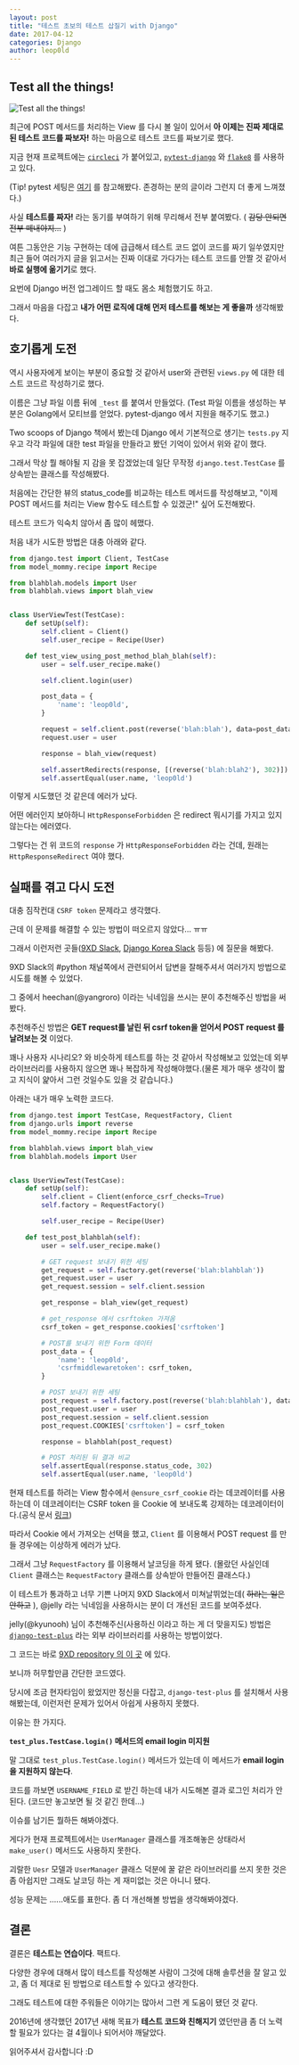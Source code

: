 ```yaml
---
layout: post
title: "테스트 초보의 테스트 삽질기 with Django"
date: 2017-04-12
categories: Django
author: leop0ld
---
```


Test all the things!
---

![Test all the things!](/assets/img/testallthethings.png)

최근에 POST 메서드를 처리하는 View 를 다시 볼 일이 있어서 **아 이제는 진짜 제대로 된 테스트 코드를 짜보자!** 하는 마음으로 테스트 코드를 짜보기로 했다.

지금 현재 프로젝트에는 [`circleci`](circleci.com) 가 붙어있고, [`pytest-django`](https://pytest-django.readthedocs.io/en/latest/) 와 [`flake8`](http://flake8.pycqa.org/en/latest/) 를 사용하고 있다.

(Tip! pytest 세팅은 [여기](https://gist.github.com/perhapsspy/fc5521376df87036be2d034d1beaf69b) 를 참고해봤다. 존경하는 분의 글이라 그런지 더 좋게 느껴졌다.)

사실 **테스트를 짜자!** 라는 동기를 부여하기 위해 무리해서 전부 붙여봤다. ( ~~감당 안되면 전부 떼내야지...~~ )

여튼 그동안은 기능 구현하는 데에 급급해서 테스트 코드 없이 코드를 짜기 일쑤였지만 최근 들어 여러가지 글을 읽고서는 진짜 이대로 가다가는 테스트 코드를 안짤 것 같아서 **바로 실행에 옮기기**로 했다.

요번에 Django 버전 업그레이드 할 때도 몸소 체험했기도 하고.

그래서 마음을 다잡고 **내가 어떤 로직에 대해 먼저 테스트를 해보는 게 좋을까** 생각해봤다.

호기롭게 도전
---

역시 사용자에게 보이는 부분이 중요할 것 같아서 user와 관련된 `views.py` 에 대한 테스트 코드르 작성하기로 했다.

이름은 그냥 파일 이름 뒤에 `_test` 를 붙여서 만들었다. (Test 파일 이름을 생성하는 부분은 Golang에서 모티브를 얻었다. pytest-django 에서 지원을 해주기도 했고.)

Two scoops of Django 책에서 봤는데 Django 에서 기본적으로 생기는 `tests.py` 지우고 각각 파일에 대한 test 파일을 만들라고 봤던 기억이 있어서 위와 같이 했다.

그래서 막상 뭘 해야될 지 감을 못 잡겠었는데 일단 무작정 `django.test.TestCase` 를 상속받는 클래스를 작성해봤다.

처음에는 간단한 뷰의 status_code를 비교하는 테스트 메서드를 작성해보고, "이제 POST 메서드를 처리는 View 함수도 테스트할 수 있겠군!" 싶어 도전해봤다.

테스트 코드가 익숙치 않아서 좀 많이 헤맸다.

처음 내가 시도한 방법은 대충 아래와 같다.

```python
from django.test import Client, TestCase
from model_mommy.recipe import Recipe

from blahblah.models import User
from blahblah.views import blah_view


class UserViewTest(TestCase):
    def setUp(self):
        self.client = Client()
        self.user_recipe = Recipe(User)

    def test_view_using_post_method_blah_blah(self):
        user = self.user_recipe.make()

        self.client.login(user)

        post_data = {
            'name': 'leop0ld',
        }

        request = self.client.post(reverse('blah:blah'), data=post_data, follow=True)
        request.user = user

        response = blah_view(request)

        self.assertRedirects(response, [(reverse('blah:blah2'), 302)])
        self.assertEqual(user.name, 'leop0ld')

```

이렇게 시도했던 것 같은데 에러가 났다.

어떤 에러인지 보아하니 `HttpResponseForbidden` 은 redirect 뭐시기를 가지고 있지 않는다는 에러였다.

그렇다는 건 위 코드의 `response` 가 `HttpResponseForbidden` 라는 건데, 원래는 `HttpResponseRedirect` 여야 했다.

실패를 겪고 다시 도전
---

대충 짐작컨대 `CSRF token` 문제라고 생각했다.

근데 이 문제를 해결할 수 있는 방법이 떠오르지 않았다... ㅠㅠ

그래서 이런저런 곳들([9XD Slack](https://festi.kr/zlack/team/T0ZAS4K7Z/29/), [Django Korea Slack](https://festi.kr/zlack/team/T0E4AM2AF/5/) 등등) 에 질문을 해봤다.

9XD Slack의 #python 채널쪽에서 관련되어서 답변을 잘해주셔서 여러가지 방법으로 시도를 해볼 수 있었다.

그 중에서 heechan(@yangroro) 이라는 닉네임을 쓰시는 분이 추천해주신 방법을 써봤다.

추천해주신 방법은 **GET request를 날린 뒤 csrf token을 얻어서 POST request 를 날려보는 것** 이었다.

꽤나 사용자 시나리오? 와 비슷하게 테스트를 하는 것 같아서 작성해보고 있었는데 외부 라이브러리를 사용하지 않으면 꽤나 복잡하게 작성해야했다.(물론 제가 매우 생각이 짧고 지식이 얉아서 그런 것일수도 있을 것 같습니다.)

아래는 내가 매우 노력한 코드다.

```python
from django.test import TestCase, RequestFactory, Client
from django.urls import reverse
from model_mommy.recipe import Recipe

from blahblah.views import blah_view
from blahblah.models import User


class UserViewTest(TestCase):
    def setUp(self):
        self.client = Client(enforce_csrf_checks=True)
        self.factory = RequestFactory()

        self.user_recipe = Recipe(User)

    def test_post_blahblah(self):
        user = self.user_recipe.make()

        # GET request 보내기 위한 세팅
        get_request = self.factory.get(reverse('blah:blahblah'))
        get_request.user = user
        get_request.session = self.client.session

        get_response = blah_view(get_request)

        # get_response 에서 csrftoken 가져옴
        csrf_token = get_response.cookies['csrftoken']

        # POST를 보내기 위한 Form 데이터
        post_data = {
            'name': 'leop0ld',
            'csrfmiddlewaretoken': csrf_token,
        }

        # POST 보내기 위한 세팅
        post_request = self.factory.post(reverse('blah:blahblah'), data=post_data)
        post_request.user = user
        post_request.session = self.client.session
        post_request.COOKIES['csrftoken'] = csrf_token

        response = blahblah(post_request)

        # POST 처리된 뒤 결과 비교
        self.assertEqual(response.status_code, 302)
        self.assertEqual(user.name, 'leop0ld')

```

현재 테스트를 하려는 View 함수에서 `@ensure_csrf_cookie` 라는 데코레이터를 사용하는데 이 데코레이터는 CSRF token 을 Cookie 에 보내도록 강제하는 데코레이터이다.(공식 문서 [링크](https://docs.djangoproject.com/en/1.10/ref/csrf/#django.views.decorators.csrf.ensure_csrf_cookie))

따라서 Cookie 에서 가져오는 선택을 했고, `Client` 를 이용해서 POST request 를 만들 경우에는 이상하게 에러가 났다.

그래서 그냥 `RequestFactory` 를 이용해서 날코딩을 하게 됐다. (몰랐던 사실인데 `Client` 클래스는 `RequestFactory` 클래스를 상속받아 만들어진 클래스다.)

이 테스트가 통과하고 너무 기쁜 나머지 9XD Slack에서 미쳐날뛰었는데( ~~하라는 일은 안하고~~ ), @jelly 라는 닉네임을 사용하시는 분이 더 개선된 코드를 보여주셨다.

jelly(@kyunooh) 님이 추천해주신(사용하신 이라고 하는 게 더 맞을지도) 방법은 [`django-test-plus`](https://github.com/revsys/django-test-plus) 라는 외부 라이브러리를 사용하는 방법이었다.

그 코드는 바로 [9XD repository 의 이 곳](https://github.com/9XD/9XD/blob/master/posts/tests.py) 에 있다.

보니까 허무할만큼 간단한 코드였다.

당시에 조금 현자타임이 왔었지만 정신을 다잡고, `django-test-plus` 를 설치해서 사용해봤는데, 이런저런 문제가 있어서 아쉽게 사용하지 못했다.

이유는 한 가지다.

**`test_plus.TestCase.login()` 메서드의 email login 미지원**

말 그대로 `test_plus.TestCase.login()` 메서드가 있는데 이 메서드가 **email login을 지원하지 않는다**.

코드를 까보면 `USERNAME_FIELD` 로 받긴 하는데 내가 시도해본 결과 로그인 처리가 안된다. (코드만 놓고보면 될 것 같긴 한데...)

이슈를 남기든 뭘하든 해봐야겠다.

게다가 현재 프로젝트에서는 `UserManager` 클래스를 개조해놓은 상태라서 `make_user()` 메서드도 사용하지 못한다.

괴랄한 `Uesr` 모델과 `UserManager` 클래스 덕분에 꿀 같은 라이브러리를 쓰지 못한 것은 좀 아쉽지만 그래도 날코딩 하는 게 재미없는 것은 아니니 됐다.

성능 문제는 ......애도를 표한다. 좀 더 개선해볼 방법을 생각해봐야겠다.

결론
---

결론은 **테스트는 연습이다**. 팩트다.

다양한 경우에 대해서 많이 테스트를 작성해본 사람이 그것에 대해 솔루션을 잘 알고 있고, 좀 더 제대로 된 방법으로 테스트할 수 있다고 생각한다.

그래도 테스트에 대한 주워들은 이야기는 많아서 그런 게 도움이 됐던 것 같다.

2016년에 생각했던 2017년 새해 목표가 **테스트 코드와 친해지기** 였던만큼 좀 더 노력할 필요가 있다는 걸 4월이나 되어서야 깨달았다.

읽어주셔서 감사합니다 :D
